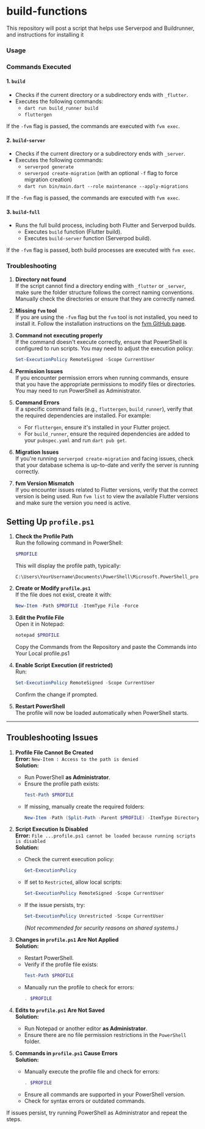 # build-functions
This repository will post a script that helps use Serverpod and Buildrunner, and instructions for installing it

### Usage

### Commands Executed

#### 1. `build`
- Checks if the current directory or a subdirectory ends with `_flutter`.
- Executes the following commands:
  - `dart run build_runner build`
  - `fluttergen`

If the `-fvm` flag is passed, the commands are executed with `fvm exec`.

#### 2. `build-server`
- Checks if the current directory or a subdirectory ends with `_server`.
- Executes the following commands:
  - `serverpod generate`
  - `serverpod create-migration` (with an optional `-f` flag to force migration creation)
  - `dart run bin/main.dart --role maintenance --apply-migrations`

If the `-fvm` flag is passed, the commands are executed with `fvm exec`.

#### 3. `build-full`
- Runs the full build process, including both Flutter and Serverpod builds.
  - Executes `build` function (Flutter build).
  - Executes `build-server` function (Serverpod build).

If the `-fvm` flag is passed, both build processes are executed with `fvm exec`.

### Troubleshooting

1. **Directory not found**  
   If the script cannot find a directory ending with `_flutter` or `_server`, make sure the folder structure follows the correct naming conventions. Manually check the directories or ensure that they are correctly named.

2. **Missing `fvm` tool**  
   If you are using the `-fvm` flag but the `fvm` tool is not installed, you need to install it. Follow the installation instructions on the [fvm GitHub page](https://github.com/leoafarias/fvm).

3. **Command not executing properly**  
   If the command doesn't execute correctly, ensure that PowerShell is configured to run scripts. You may need to adjust the execution policy:
   ```powershell
   Set-ExecutionPolicy RemoteSigned -Scope CurrentUser
   ```

4. **Permission Issues**  
   If you encounter permission errors when running commands, ensure that you have the appropriate permissions to modify files or directories. You may need to run PowerShell as Administrator.

5. **Command Errors**  
   If a specific command fails (e.g., `fluttergen`, `build_runner`), verify that the required dependencies are installed. For example:
   - For `fluttergen`, ensure it's installed in your Flutter project.
   - For `build_runner`, ensure the required dependencies are added to your `pubspec.yaml` and run `dart pub get`.

6. **Migration Issues**  
   If you're running `serverpod create-migration` and facing issues, check that your database schema is up-to-date and verify the server is running correctly.

7. **fvm Version Mismatch**  
   If you encounter issues related to Flutter versions, verify that the correct version is being used. Run `fvm list` to view the available Flutter versions and make sure the version you need is active.


## Setting Up `profile.ps1`

1. **Check the Profile Path**  
   Run the following command in PowerShell:  
   ```powershell
   $PROFILE
   ```  
   This will display the profile path, typically:  
   ```
   C:\Users\YourUsername\Documents\PowerShell\Microsoft.PowerShell_profile.ps1
   ```

2. **Create or Modify `profile.ps1`**  
   If the file does not exist, create it with:  
   ```powershell
   New-Item -Path $PROFILE -ItemType File -Force
   ```

3. **Edit the Profile File**  
   Open it in Notepad:  
   ```powershell
   notepad $PROFILE
   ```  
   Copy the Commands from the Repository and paste the Commands into Your Local profile.ps1

4. **Enable Script Execution (if restricted)**  
   Run:  
   ```powershell
   Set-ExecutionPolicy RemoteSigned -Scope CurrentUser
   ```  
   Confirm the change if prompted.

5. **Restart PowerShell**  
   The profile will now be loaded automatically when PowerShell starts.  

---

## Troubleshooting Issues

1. **Profile File Cannot Be Created**  
   **Error:** `New-Item : Access to the path is denied`  
   **Solution:**  
   - Run PowerShell **as Administrator**.  
   - Ensure the profile path exists:  
     ```powershell
     Test-Path $PROFILE
     ```  
   - If missing, manually create the required folders:  
     ```powershell
     New-Item -Path (Split-Path -Parent $PROFILE) -ItemType Directory -Force
     ```

2. **Script Execution Is Disabled**  
   **Error:** `File ...profile.ps1 cannot be loaded because running scripts is disabled`  
   **Solution:**  
   - Check the current execution policy:  
     ```powershell
     Get-ExecutionPolicy
     ```  
   - If set to `Restricted`, allow local scripts:  
     ```powershell
     Set-ExecutionPolicy RemoteSigned -Scope CurrentUser
     ```  
   - If the issue persists, try:  
     ```powershell
     Set-ExecutionPolicy Unrestricted -Scope CurrentUser
     ```  
     *(Not recommended for security reasons on shared systems.)*

3. **Changes in `profile.ps1` Are Not Applied**  
   **Solution:**  
   - Restart PowerShell.  
   - Verify if the profile file exists:  
     ```powershell
     Test-Path $PROFILE
     ```  
   - Manually run the profile to check for errors:  
     ```powershell
     . $PROFILE
     ```

4. **Edits to `profile.ps1` Are Not Saved**  
   **Solution:**  
   - Run Notepad or another editor **as Administrator**.  
   - Ensure there are no file permission restrictions in the `PowerShell` folder.

5. **Commands in `profile.ps1` Cause Errors**  
   **Solution:**  
   - Manually execute the profile file and check for errors:  
     ```powershell
     . $PROFILE
     ```  
   - Ensure all commands are supported in your PowerShell version.  
   - Check for syntax errors or outdated commands.

If issues persist, try running PowerShell as Administrator and repeat the steps.
